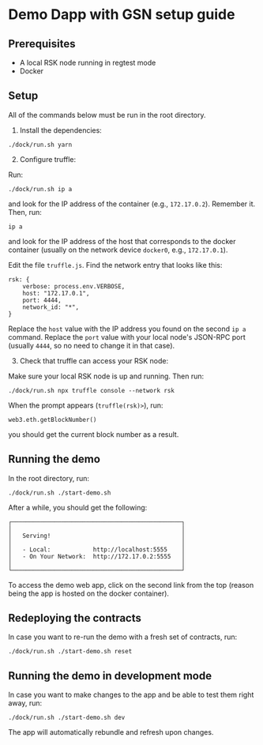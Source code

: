 # Demo Dapp with GSN setup guide

## Prerequisites

- A local RSK node running in regtest mode
- Docker

## Setup

All of the commands below must be run in the root directory.

1. Install the dependencies:

```
./dock/run.sh yarn
```

2. Configure truffle:

Run:

```
./dock/run.sh ip a
```

and look for the IP address of the container (e.g., `172.17.0.2`). Remember it. Then, run:

```
ip a
```

and look for the IP address of the host that corresponds to the docker container (usually on the network device `docker0`, e.g., `172.17.0.1`).

Edit the file `truffle.js`. Find the network entry that looks like this:

```
rsk: {
    verbose: process.env.VERBOSE,
    host: "172.17.0.1",
    port: 4444,
    network_id: "*",
}
```

Replace the `host` value with the IP address you found on the second `ip a` command. Replace the `port` value with your local node's JSON-RPC port (usually `4444`, so no need to change it in that case).

3. Check that truffle can access your RSK node:

Make sure your local RSK node is up and running. Then run:

```
./dock/run.sh npx truffle console --network rsk
```

When the prompt appears (`truffle(rsk)>`), run:

```
web3.eth.getBlockNumber()
```

you should get the current block number as a result.

## Running the demo

In the root directory, run:

```
./dock/run.sh ./start-demo.sh
```

After a while, you should get the following:

```
┌────────────────────────────────────────────────┐
│                                                │
│   Serving!                                     │
│                                                │
│   - Local:            http://localhost:5555    │
│   - On Your Network:  http://172.17.0.2:5555   │
│                                                │
└────────────────────────────────────────────────┘
```

To access the demo web app, click on the second link from the top (reason being the app is hosted on the docker container).

## Redeploying the contracts

In case you want to re-run the demo with a fresh set of contracts, run:

```
./dock/run.sh ./start-demo.sh reset
```

## Running the demo in development mode

In case you want to make changes to the app and be able to test them right away, run:

```
./dock/run.sh ./start-demo.sh dev
```

The app will automatically rebundle and refresh upon changes.

